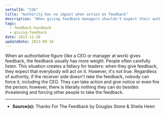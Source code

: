 ```yaml
---
zettelId: "23b"
title: "Authority has no impact when action on feedback"
description: "When giving feedback managers shouldn't expect their authority's effect on action"
tags:
  - feedback-handbook
  - giving-feedback
date: 2021-11-28
updateDate: 2023-09-18
---
```


When an authoritative figure (like a CEO or manager at work) gives feedback, the feedback usually has more weight. People often carefully listen. This situation creates a fallacy for leaders: when they give feedback, they expect that everybody will act on it. However, it's not true. Regardless of authority, if the receiver side doesn't take the feedback, nobody can force it, including the CEO. They can take action and give notice or even fire the person; however, there is literally nothing they can do besides threatening and forcing other people to take the feedback.

---

- **Source(s):** Thanks For The Feedback by Douglas Stone & Sheila Heen
